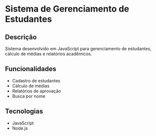 # Sistema de Gerenciamento de Estudantes

## Descrição
Sistema desenvolvido em JavaScript para gerenciamento de estudantes, cálculo de médias e relatórios acadêmicos.

## Funcionalidades
- Cadastro de estudantes
- Cálculo de médias
- Relatórios de aprovação
- Busca por nome

## Tecnologias
- JavaScript
- Node.js
